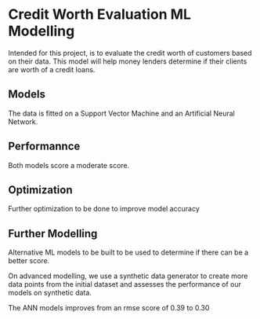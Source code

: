 # Credit Worth Evaluation ML Modelling

Intended for this project, is to evaluate the credit worth of customers based on their data.
This model will help money lenders determine if their clients are worth of a credit loans.

## Models

The data is fitted on a Support Vector Machine and an Artificial Neural Network.

## Performannce

Both models score a moderate score.

## Optimization

Further optimization to be done to improve model accuracy

## Further Modelling

Alternative ML models to be built to be used to determine if there can be a better score.

On advanced modelling, we use a synthetic data generator to create more data points from the initial dataset
and assesses the performance of our models on synthetic data.

The ANN models improves from an rmse score of 0.39 to 0.30
